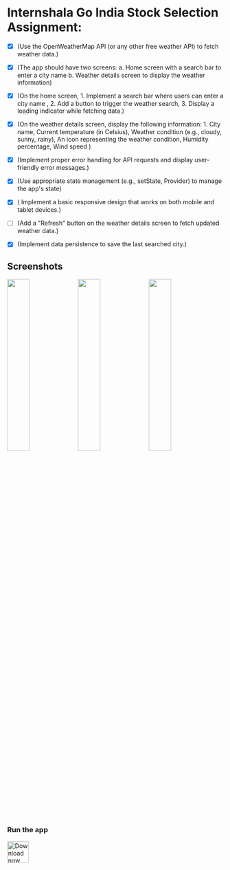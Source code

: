 

# Internshala Go India Stock Selection Assignment:

- [x] (Use the OpenWeatherMap API (or any other free weather API) to fetch weather data.)

- [x] (The app should have two screens: a. Home screen with a search bar to enter a city name b. Weather details screen to display the weather information)

- [x] (On the home screen, 1. Implement a search bar where users can enter a city name
, 2. Add a button to trigger the weather search, 3. Display a loading indicator while fetching data.)

- [x] (On the weather details screen, display the following information: 1. City name, Current temperature (in Celsius), Weather condition (e.g., cloudy, sunny,
rainy), An icon representing the weather condition, Humidity percentage, Wind speed
)

- [x] (Implement proper error handling for API requests and display user-friendly error messages.)

- [x] (Use appropriate state management (e.g., setState, Provider) to manage the app's state)

- [x] ( Implement a basic responsive design that works on both mobile and tablet devices.)

- [ ] (Add a "Refresh" button on the weather details screen to fetch updated weather data.)

- [x] (Implement data persistence to save the last searched city.)


## Screenshots

<img width='32%' src="https://github.com/Moinak-Majumdar/iinternshala-go-india-stocks/assets/99950805/0b0ac192-e8ee-4300-8889-81e30c8a783e"/>
<img width='32%' src="https://github.com/Moinak-Majumdar/iinternshala-go-india-stocks/assets/99950805/e0405bf8-b060-425e-8931-8ad0afb8e75f"/>
<img width='32%' src="https://github.com/Moinak-Majumdar/iinternshala-go-india-stocks/assets/99950805/299b0984-c86e-4eb5-b4a3-fd01aca527ef"/>

### Run the app
  [<img src="https://img.shields.io/badge/GitHub-181717?logo=github&logoColor=white"
     alt="Download now"
     height="50">](https://github.com/Moinak-Majumdar/iinternshala-go-india-stocks/releases)

